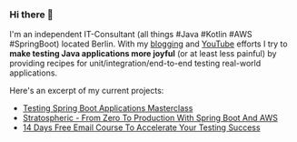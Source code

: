 ### Hi there 👋

I'm an independent IT-Consultant (all things #Java #Kotlin #AWS #SpringBoot) located Berlin. With my [blogging](https://rieckpil.de) and [YouTube](https://www.youtube.com/c/rieckpil) efforts I try to **make testing Java applications more joyful** (or at least less painful) by providing recipes for unit/integration/end-to-end testing real-world applications.

Here's an excerpt of my current projects:

- [Testing Spring Boot Applications Masterclass](https://rieckpil.de/testing-spring-boot-applications-masterclass/)
- [Stratospheric - From Zero To Production With Spring Boot And AWS](https://stratospheric.dev)
- [14 Days Free Email Course To Accelerate Your Testing Success](https://rieckpil.de/getting-started-with-testing-java-applications-email-course/)

<!--
**rieckpil/rieckpil** is a ✨ _special_ ✨ repository because its `README.md` (this file) appears on your GitHub profile.

Here are some ideas to get you started:

- 🔭 I’m currently working on ...
- 🌱 I’m currently learning ...
- 👯 I’m looking to collaborate on ...
- 🤔 I’m looking for help with ...
- 💬 Ask me about ...
- 📫 How to reach me: ...
- 😄 Pronouns: ...
- ⚡ Fun fact: ...
-->
